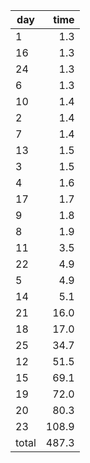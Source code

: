 | day | time |
|-----|-----:|
| 1 | 1.3 |
| 16 | 1.3 |
| 24 | 1.3 |
| 6 | 1.3 |
| 10 | 1.4 |
| 2 | 1.4 |
| 7 | 1.4 |
| 13 | 1.5 |
| 3 | 1.5 |
| 4 | 1.6 |
| 17 | 1.7 |
| 9 | 1.8 |
| 8 | 1.9 |
| 11 | 3.5 |
| 22 | 4.9 |
| 5 | 4.9 |
| 14 | 5.1 |
| 21 | 16.0 |
| 18 | 17.0 |
| 25 | 34.7 |
| 12 | 51.5 |
| 15 | 69.1 |
| 19 | 72.0 |
| 20 | 80.3 |
| 23 | 108.9 |
| total | 487.3 |
